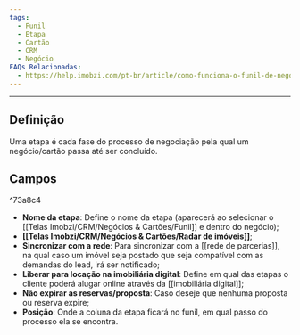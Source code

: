 ```yaml
---
tags:
  - Funil
  - Etapa
  - Cartão
  - CRM
  - Negócio
FAQs Relacionadas:
  - https://help.imobzi.com/pt-br/article/como-funciona-o-funil-de-negocios-h5u2aj/
---
```

---
## Definição

Uma etapa é cada fase do processo de negociação pela qual um negócio/cartão passa até ser concluído.
## Campos

^73a8c4

- **Nome da etapa**: Define o nome da etapa (aparecerá ao selecionar o [[Telas Imobzi/CRM/Negócios & Cartões/Funil]] e dentro do negócio);
- **[[Telas Imobzi/CRM/Negócios & Cartões/Radar de imóveis]]**;
- **Sincronizar com a rede**: Para sincronizar com a [[rede de parcerias]], na qual caso um imóvel seja postado que seja compatível com as demandas do lead, irá ser notificado;
- **Liberar para locação na imobiliária digital**: Define em qual das etapas o cliente poderá alugar online através da [[imobiliária digital]];
- **Não expirar as reservas/proposta**: Caso deseje que nenhuma proposta ou reserva expire;
- **Posição**: Onde a coluna da etapa ficará no funil, em qual passo do processo ela se encontra.